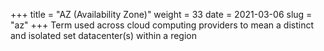 +++
title = "AZ (Availability Zone)"
weight = 33
date = 2021-03-06
slug = "az"
+++
Term used across cloud computing providers to mean a distinct and isolated set datacenter(s) within a region

